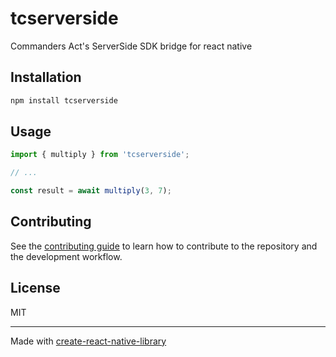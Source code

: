 # tcserverside

 Commanders Act's ServerSide SDK bridge for react native

## Installation

```sh
npm install tcserverside
```

## Usage

```js
import { multiply } from 'tcserverside';

// ...

const result = await multiply(3, 7);
```

## Contributing

See the [contributing guide](CONTRIBUTING.md) to learn how to contribute to the repository and the development workflow.

## License

MIT

---

Made with [create-react-native-library](https://github.com/callstack/react-native-builder-bob)
